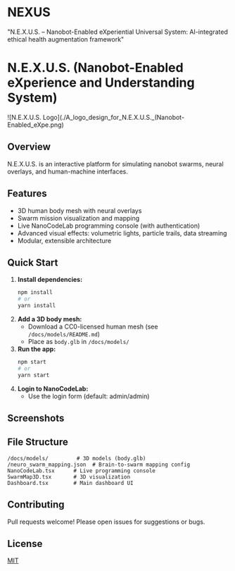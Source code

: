 # NEXUS
"N.E.X.U.S. – Nanobot-Enabled eXperiential Universal System: AI-integrated ethical health augmentation framework"
 # N.E.X.U.S. (Nanobot-Enabled eXperience and Understanding System)

![N.E.X.U.S. Logo](./A_logo_design_for_N.E.X.U.S._(Nanobot-Enabled_eXpe.png)

## Overview
N.E.X.U.S. is an interactive platform for simulating nanobot swarms, neural overlays, and human-machine interfaces.

## Features
- 3D human body mesh with neural overlays
- Swarm mission visualization and mapping
- Live NanoCodeLab programming console (with authentication)
- Advanced visual effects: volumetric lights, particle trails, data streaming
- Modular, extensible architecture

## Quick Start
1. **Install dependencies:**
	```sh
	npm install
	# or
	yarn install
	```
2. **Add a 3D body mesh:**
	- Download a CC0-licensed human mesh (see `/docs/models/README.md`)
	- Place as `body.glb` in `/docs/models/`
3. **Run the app:**
	```sh
	npm start
	# or
	yarn start
	```
4. **Login to NanoCodeLab:**
	- Use the login form (default: admin/admin)

## Screenshots
<!-- Add screenshots here -->

## File Structure
```
/docs/models/         # 3D models (body.glb)
/neuro_swarm_mapping.json  # Brain-to-swarm mapping config
NanoCodeLab.tsx      # Live programming console
SwarmMap3D.tsx       # 3D visualization
Dashboard.tsx        # Main dashboard UI
```

## Contributing
Pull requests welcome! Please open issues for suggestions or bugs.

## License
[MIT](./LICENSE)
